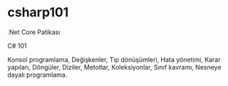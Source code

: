 # csharp101

.Net Core Patikası 

C# 101

Konsol programlama, Değişkenler, Tip dönüşümleri, Hata yönetimi, Karar yapıları, 
Döngüler, Diziler, Metotlar, Koleksiyonlar, Sınıf kavramı, Nesneye dayalı programlama.
